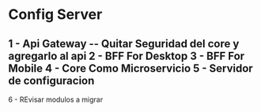# Config Server


1 - Api Gateway
-- Quitar Seguridad del core y agregarlo al api
2 - BFF For Desktop
3 - BFF For Mobile
4 - Core Como Microservicio
5 - Servidor de configuracion
------------------------------
6 - REvisar modulos a migrar